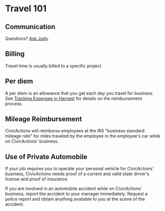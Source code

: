 # Travel 101

## Communication

Questions? [Ask Judy](mailto:%3Cjudy.raiten@civicactions.com%3E).

## Billing

Travel time is usually billed to a specific project.

## Per diem

A per diem is an allowance that you get each day you travel for business. See [Tracking Expenses in Harvest](../how-we-work/tools/harvest.md) for details on the reimbursement process.

## <a name="mileage"></a>Mileage Reimbursement

CivicActions will reimburse employees at the IRS "business standard mileage rate" for miles traveled by the employee in the employee's car while on CivicActions' business.

## <a name="private-automobile"></a>Use of Private Automobile

If your job requires you to operate your personal vehicle for CivicActions' business, CivicActions needs proof of a current and valid state driver's license and proof of insurance.

If you are involved in an automobile accident while on CivicActions' business, report the accident to your manager immediately. Request a police report and obtain anything available to you at the scene of the accident.
